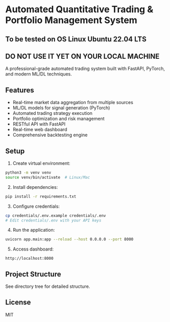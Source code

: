 # Automated Quantitative Trading & Portfolio Management System
## To be tested on OS Linux Ubuntu 22.04 LTS
## DO NOT USE IT YET ON YOUR LOCAL MACHINE

A professional-grade automated trading system built with FastAPI, PyTorch, and modern ML/DL techniques.

## Features

- Real-time market data aggregation from multiple sources
- ML/DL models for signal generation (PyTorch)
- Automated trading strategy execution
- Portfolio optimization and risk management
- RESTful API with FastAPI
- Real-time web dashboard
- Comprehensive backtesting engine

## Setup

1. Create virtual environment:
```bash
python3 -m venv venv
source venv/bin/activate  # Linux/Mac
```

2. Install dependencies:
```bash
pip install -r requirements.txt
```

3. Configure credentials:
```bash
cp credentials/.env.example credentials/.env
# Edit credentials/.env with your API keys
```

4. Run the application:
```bash
uvicorn app.main:app --reload --host 0.0.0.0 --port 8000
```

5. Access dashboard:
```
http://localhost:8000
```

## Project Structure

See directory tree for detailed structure.

## License

MIT
